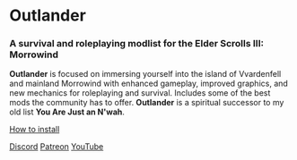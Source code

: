 # Outlander
### A survival and roleplaying modlist for the Elder Scrolls III: Morrowind
**Outlander** is focused on immersing yourself into the island of Vvardenfell and mainland Morrowind with enhanced gameplay, improved graphics, and new mechanics for roleplaying and survival. Includes some of the best mods the community has to offer. **Outlander** is a spiritual successor to my old list **You Are Just an N'wah**.

[How to install](https://github.com/thomasblasquez/outlander/wiki/Installation)

[Discord](https://www.discord.gg/9fhSPjnwHh)
[Patreon](https://www.patreon.com/c/codering)
[YouTube](https://www.youtube.com/@RingComics)
